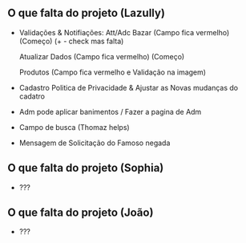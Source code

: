 ## O que falta do projeto (Lazully)
- Validações & Notifiações: 
    Att/Adc Bazar (Campo fica vermelho) (Começo) (+ - check mas falta)

    Atualizar Dados (Campo fica vermelho) (Começo)
    
    Produtos (Campo fica vermelho e Validação na imagem)

- Cadastro Politica de Privacidade & Ajustar as Novas mudanças do cadatro

- Adm pode aplicar banimentos / Fazer a pagina de Adm

- Campo de busca (Thomaz helps)

- Mensagem de Solicitação do Famoso negada


## O que falta do projeto (Sophia)
- ???

## O que falta do projeto (João)
- ???